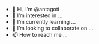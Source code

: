 - 👋 Hi, I’m @antagoti
- 👀 I’m interested in ...
- 🌱 I’m currently learning ...
- 💞️ I’m looking to collaborate on ...
- 📫 How to reach me ...

<!---
antagoti/antagoti is a ✨ special ✨ repository because its `README.md` (this file) appears on your GitHub profile.
You can click the Preview link to take a look at your changes.
--->
